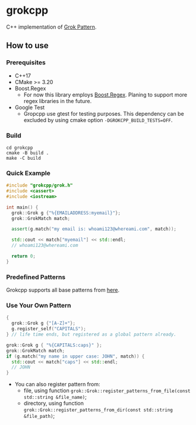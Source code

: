 # grokcpp

C++ implementation of [Grok Pattern](https://www.elastic.co/guide/en/logstash/current/plugins-filters-grok.html).

## How to use

### Prerequisites

- C++17
- CMake >= 3.20
- Boost.Regex
    - For now this library employs [Boost.Regex](https://www.boost.org/doc/libs/1_79_0/libs/regex/doc/html/index.html). Planing to support more regex libraries in the future.
- Google Test
    - Gropcpp use gtest for testing purposes. This dependency can be excluded by using cmake option `-DGROKCPP_BUILD_TESTS=OFF`.

### Build

```shell
cd grokcpp
cmake -B build .
make -C build
```

### Quick Example
```c++
#include "grokcpp/grok.h"
#include <cassert>
#include <iostream>

int main() {
  grok::Grok g {"%{EMAILADDRESS:myemail}"};
  grok::GrokMatch match;

  assert(g.match("my email is: whoami123@whereami.com", match));

  std::cout << match["myemail"] << std::endl;
  // whoami123@whereami.com

  return 0;
}
```

### Predefined Patterns

Grokcpp supports all base patterns from [here](https://github.com/hpcugent/logstash-patterns/blob/master/files/grok-patterns).

### Use Your Own Pattern

```c++
{
  grok::Grok g {"[A-Z]+"};
  g.register_self("CAPITALS");
} // life time ends, but registered as a global pattern already.

grok::Grok g { "%{CAPITALS:caps}" };
grok::GrokMatch match;
if (g.match("my name in upper case: JOHN", match)) {
  std::cout << match["caps"] << std::endl;
  // JOHN
}
```

- You can also register pattern from:
    - file, using function `grok::Grok::register_patterns_from_file(const std::string &file_name)`;
    - directory, using function `grok::Grok::register_patterns_from_dir(const std::string &file_path)`;
